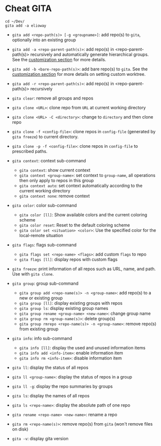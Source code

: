 # Cheat GITA

```
cd ~/Dev/
gita add -a elioway
```

- `gita add <repo-path(s)> [-g <groupname>]`: add repo(s) to `gita`, optionally into an existing group
- `gita add -a <repo-parent-path(s)>`: add repo(s) in <repo-parent-path(s)> recursively and automatically generate hierarchical groups. See the [customization section](#custom) for more details.
- `gita add -b <bare-repo-path(s)>`: add bare repo(s) to `gita`. See the [customization section](#custom) for more details on setting custom worktree.
- `gita add -r <repo-parent-path(s)>`: add repo(s) in <repo-parent-path(s)> recursively
- `gita clear`: remove all groups and repos
- `gita clone <URL>`: clone repo from `URL` at current working directory
- `gita clone <URL> -C <directory>`: change to `directory` and then clone repo
- `gita clone -f <config-file>`: clone repos in `config-file` (generated by `gita freeze`) to current directory.
- `gita clone -p -f <config-file>`: clone repos in `config-file` to prescribed paths.
- `gita context`: context sub-command

  - `gita context`: show current context
  - `gita context <group-name>`: set context to `group-name`, all operations then only apply to repos in this group
  - `gita context auto`: set context automatically according to the current working directory
  - `gita context none`: remove context

- `gita color`: color sub-command

  - `gita color [ll]`: Show available colors and the current coloring scheme
  - `gita color reset`: Reset to the default coloring scheme
  - `gita color set <situation> <color>`: Use the specified color for the local-remote situation

- `gita flags`: flags sub-command

  - `gita flags set <repo-name> <flags>`: add custom `flags` to repo
  - `gita flags [ll]`: display repos with custom flags

- `gita freeze`: print information of all repos such as URL, name, and path. Use with `gita clone`.
- `gita group`: group sub-command

  - `gita group add <repo-name(s)> -n <group-name>`: add repo(s) to a new or existing group
  - `gita group [ll]`: display existing groups with repos
  - `gita group ls`: display existing group names
  - `gita group rename <group-name> <new-name>`: change group name
  - `gita group rm <group-name(s)>`: delete group(s)
  - `gita group rmrepo <repo-name(s)> -n <group-name>`: remove repo(s) from existing group

- `gita info`: info sub-command

  - `gita info [ll]`: display the used and unused information items
  - `gita info add <info-item>`: enable information item
  - `gita info rm <info-item>`: disable information item

- `gita ll`: display the status of all repos
- `gita ll <group-name>`: display the status of repos in a group
- `gita ll -g`: display the repo summaries by groups
- `gita ls`: display the names of all repos
- `gita ls <repo-name>`: display the absolute path of one repo
- `gita rename <repo-name> <new-name>`: rename a repo
- `gita rm <repo-name(s)>`: remove repo(s) from `gita` (won't remove files on disk)
- `gita -v`: display gita version
